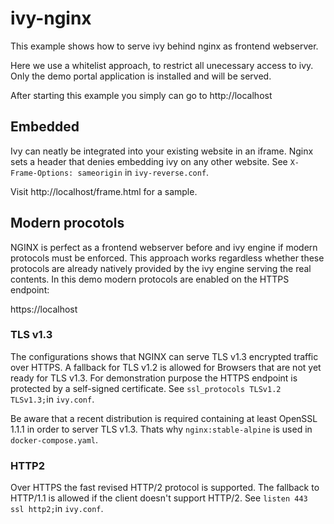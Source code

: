 # ivy-nginx

This example shows how to serve ivy behind nginx as frontend webserver.

Here we use a whitelist approach, to restrict all unecessary access to ivy. Only the demo portal application is installed and will be served.

After starting this example you simply can go to http://localhost

## Embedded

Ivy can neatly be integrated into your existing website in an iframe. Nginx sets a header that denies embedding ivy on any other website. See `X-Frame-Options: sameorigin` in `ivy-reverse.conf`.

Visit http://localhost/frame.html for a sample.

## Modern procotols
NGINX is perfect as a frontend webserver before and ivy engine if modern protocols must be enforced. This approach works regardless whether these protocols are already natively provided by the ivy engine serving the real contents. In this demo modern protocols are enabled on the HTTPS endpoint:

https://localhost

### TLS v1.3
The configurations shows that NGINX can serve TLS v1.3 encrypted traffic over HTTPS. A fallback for TLS v1.2 is allowed for Browsers that are not yet ready for TLS v1.3.
For demonstration purpose the HTTPS endpoint is protected by a self-signed certificate.
See `ssl_protocols TLSv1.2 TLSv1.3;`in `ivy.conf`.

Be aware that a recent distribution is required containing at least OpenSSL 1.1.1 in order to server TLS v1.3. Thats why `nginx:stable-alpine` is used in `docker-compose.yaml`.

### HTTP2
Over HTTPS the fast revised HTTP/2 protocol is supported. The fallback to HTTP/1.1 is allowed if the client doesn't support HTTP/2.
See `listen 443 ssl http2;`in `ivy.conf`.
